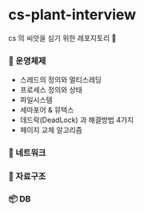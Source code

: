 # cs-plant-interview
cs 의 씨앗을 심기 위한 레포지토리 🌱

### 🚨  운영체제

- 스레드의 정의와 멀티스레딩
- 프로세스 정의와 상태
- 파일시스템
- 세마포어 & 뮤텍스
- 데드락(DeadLock) 과 해결방법 4가지
- 페이지 교체 알고리즘

### 📡 네트워크

### 📂 자료구조

### 📦 DB
